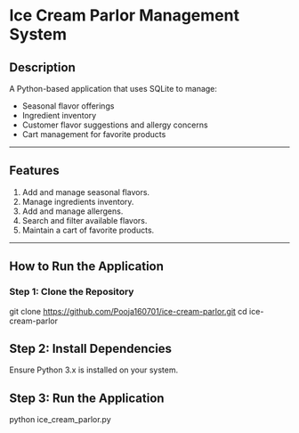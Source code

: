 # Ice Cream Parlor Management System

## Description
A Python-based application that uses SQLite to manage:
- Seasonal flavor offerings
- Ingredient inventory
- Customer flavor suggestions and allergy concerns
- Cart management for favorite products

---

## Features
1. Add and manage seasonal flavors.
2. Manage ingredients inventory.
3. Add and manage allergens.
4. Search and filter available flavors.
5. Maintain a cart of favorite products.

---

## How to Run the Application

### **Step 1: Clone the Repository**
git clone https://github.com/Pooja160701/ice-cream-parlor.git
cd ice-cream-parlor

## **Step 2: Install Dependencies**
Ensure Python 3.x is installed on your system.

## **Step 3: Run the Application**
python ice_cream_parlor.py
